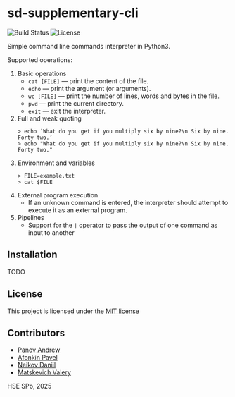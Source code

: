 # sd-supplementary-cli
![Build Status](https://github.com/blonded04/sd-supplementary-cli/actions/workflows/main.yml/badge.svg)
![License](https://img.shields.io/badge/License-MIT-blue.svg)

Simple command line commands interpreter in Python3.

Supported operations:

1. Basic operations
    * `cat [FILE]` — print the content of the file.
    * `echo` — print the argument (or arguments).
    * `wc [FILE]` — print the number of lines, words and bytes in the file.
    * `pwd` — print the current directory.
    * `exit` — exit the interpreter.
2. Full and weak quoting
    ```
    > echo ’What do you get if you multiply six by nine?\n Six by nine. Forty two.’
    > echo "What do you get if you multiply six by nine?\n Six by nine. Forty two."
    ```
3. Environment and variables
    ```
    > FILE=example.txt
    > cat $FILE
    ```
4. External program execution
    * If an unknown command is entered, the interpreter should attempt to execute it as an external program.
5. Pipelines
    * Support for the `|` operator to pass the output of one command as input to another

## Installation

TODO

## License

This project is licensed under the [MIT license](LICENSE)

## Contributors

* [Panov Andrew](https://www.github.com/sssi111)
* [Afonkin Pavel](https://github.com/Redvin-dt)
* [Neikov Daniil](https://github.com/cowboymalboro1884)
* [Matskevich Valery](https://www.github.com/blonded04)

HSE SPb, 2025
